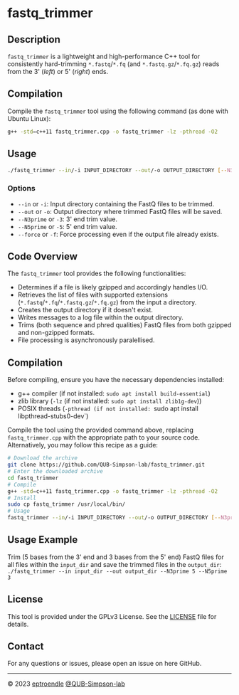 # fastq_trimmer

## Description
`fastq_trimmer` is a lightweight and high-performance C++ tool for consistently hard-trimming `*.fastq`/`*.fq` (and `*.fastq.gz`/`*.fq.gz`) reads from the 3' (_left_) or 5' (_right_) ends.

## Compilation
Compile the `fastq_trimmer` tool using the following command (as done with Ubuntu Linux):

```sh
g++ -std=c++11 fastq_trimmer.cpp -o fastq_trimmer -lz -pthread -O2
```
## Usage
```sh
./fastq_trimmer --in/-i INPUT_DIRECTORY --out/-o OUTPUT_DIRECTORY [--N3prime/-3] 3_PRIME_TRIM_BASES [--N5prime/-5] 5_PRIME_TRIM_BASES
```
### Options
- `--in` or `-i`: Input directory containing the FastQ files to be trimmed.
- `--out` or `-o`: Output directory where trimmed FastQ files will be saved.
- `--N3prime` or `-3`: 3' end trim value.
- `--N5prime` or `-5`: 5' end trim value.
- `--force` or `-f`: Force processing even if the output file already exists.

## Code Overview
The `fastq_trimmer` tool provides the following functionalities:

- Determines if a file is likely gzipped and accordingly handles I/O.
- Retrieves the list of files with supported extensions (`*.fastq`/`*.fq`/`*.fastq.gz`/`*.fq.gz`) from the input a directory.
- Creates the output directory if it doesn't exist.
- Writes messages to a log file within the output directory.
- Trims (both sequence and phred qualities) FastQ files from both gzipped and non-gzipped formats.
- File processing is asynchronously paralellised.

## Compilation
Before compiling, ensure you have the necessary dependencies installed:
- g++ compiler (if not installed: `sudo apt install build-essential`)
- zlib library (`-lz` (if not installed: `sudo apt install zlib1g-dev`))
- POSIX threads (`-pthread (if not installed: `sudo apt install libpthread-stubs0-dev`)

Compile the tool using the provided command above, replacing `fastq_trimmer.cpp` with the appropriate path to your source code.
Alternatively, you may follow this recipe as a guide:
```sh
# Download the archive
git clone https://github.com/QUB-Simpson-lab/fastq_trimmer.git
# Enter the downloaded archive
cd fastq_trimmer
# Compile
g++ -std=c++11 fastq_trimmer.cpp -o fastq_trimmer -lz -pthread -O2
# Install
sudo cp fastq_trimmer /usr/local/bin/
# Usage
fastq_trimmer --in/-i INPUT_DIRECTORY --out/-o OUTPUT_DIRECTORY [--N3prime/-3] 3_PRIME_TRIM_BASES [--N5prime/-5] 5_PRIME_TRIM_BASES
```

## Usage Example
Trim (5 bases from the 3' end and 3 bases from the 5' end) FastQ files for all files within the `input_dir` and save the trimmed files in the `output_dir`:
`./fastq_trimmer --in input_dir --out output_dir --N3prime 5 --N5prime 3`

## License
This tool is provided under the GPLv3 License. See the [LICENSE](LICENSE) file for details.

## Contact
For any questions or issues, please open an issue on here GitHub.

---
© 2023 [eptroendle](https://github.com/eptroendle) [@QUB-Simpson-lab](https://github.com/QUB-Simpson-lab)
